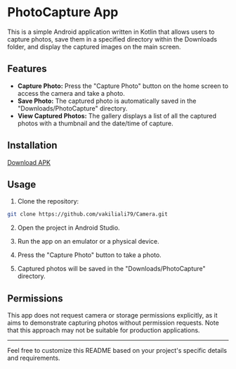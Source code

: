 # PhotoCapture App

This is a simple Android application written in Kotlin that allows users to capture photos, save them in a specified directory within the Downloads folder, and display the captured images on the main screen.

## Features

- **Capture Photo:** Press the "Capture Photo" button on the home screen to access the camera and take a photo.
- **Save Photo:** The captured photo is automatically saved in the "Downloads/PhotoCapture" directory.
- **View Captured Photos:** The gallery displays a list of all the captured photos with a thumbnail and the date/time of capture.

## Installation

[Download APK](https://raw.githubusercontent.com/vakiliali79/Camera/master/Camera.apk)


## Usage


1. Clone the repository:

```bash
git clone https://github.com/vakiliali79/Camera.git
```

2. Open the project in Android Studio.

3. Run the app on an emulator or a physical device.

4. Press the "Capture Photo" button to take a photo.

5. Captured photos will be saved in the "Downloads/PhotoCapture" directory.

## Permissions

This app does not request camera or storage permissions explicitly, as it aims to demonstrate capturing photos without permission requests. Note that this approach may not be suitable for production applications.

---

Feel free to customize this README based on your project's specific details and requirements.

